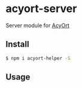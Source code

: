 # acyort-server

Server module for [AcyOrt](https://github.com/acyortjs/acyort)

## Install

```bash
$ npm i acyort-helper -S
```

## Usage

